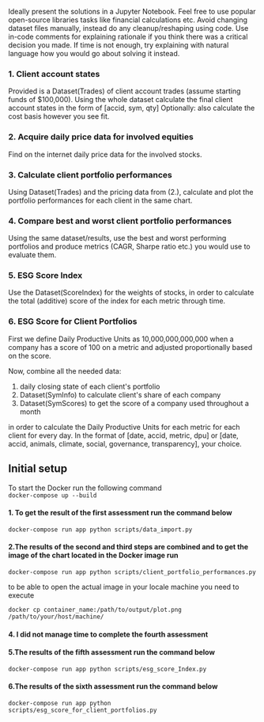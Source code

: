 Ideally present the solutions in a Jupyter Notebook.
Feel free to use popular open-source libraries tasks like financial calculations etc.
Avoid changing dataset files manually, instead do any cleanup/reshaping using code.
Use in-code comments for explaining rationale if you think there was a critical decision you made.
If time is not enough, try explaining with natural language how you would go about solving it instead.


### 1. Client account states
Provided is a Dataset(Trades) of client account trades (assume starting funds of $100,000).
Using the whole dataset calculate the final client account states in the form of [accid, sym, qty]
Optionally: also calculate the cost basis however you see fit.

### 2. Acquire daily price data for involved equities
Find on the internet daily price data for the involved stocks.

### 3. Calculate client portfolio performances
Using Dataset(Trades) and the pricing data from (2.), calculate and plot the portfolio performances for each client in the same chart.

### 4. Compare best and worst client portfolio performances
Using the same dataset/results, use the best and worst performing portfolios and produce metrics (CAGR, Sharpe ratio etc.) you would use to evaluate them.

### 5. ESG Score Index
Use the Dataset(ScoreIndex) for the weights of stocks, in order to calculate the total (additive) score of the index for each metric through time.

### 6. ESG Score for Client Portfolios
First we define Daily Productive Units as 10,000,000,000,000 when a company has a score of 100 on a metric and adjusted proportionally based on the score.

Now, combine all the needed data:
1. daily closing state of each client's portfolio
2. Dataset(SymInfo) to calculate client's share of each company
3. Dataset(SymScores) to get the score of a company used throughout a month

in order to calculate the Daily Productive Units for each metric for each client for every day.
In the format of [date, accid, metric, dpu] or [date, accid, animals, climate, social, governance, transparency], your choice.



## Initial setup
To start the Docker run the following command \
`docker-compose up --build`

#### 1. To get the result of the first assessment run the command below 
`docker-compose run app python scripts/data_import.py`

#### 2.The results of the second and third steps are combined and to get the image of the chart located in the Docker image run   
`docker-compose run app python scripts/client_portfolio_performances.py`

to be able to open the actual image in your locale machine you need to execute 

`docker cp container_name:/path/to/output/plot.png /path/to/your/host/machine/`

#### 4. I did not manage time to complete the fourth assessment  

#### 5.The results of the fifth assessment run the command below 
`docker-compose run app python scripts/esg_score_Index.py`

#### 6.The results of the sixth assessment run the command below 
`docker-compose run app python scripts/esg_score_for_client_portfolios.py`